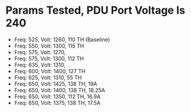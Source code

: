 # Params Tested, PDU Port Voltage Is 240

- Freq: 525, Volt: 1260, 110 TH (Baseline)
- Freq: 550, Volt: 1300, 115 TH
- Freq: 575, Volt: 1270,
- Freq: 575, Volt: 1300, 112 TH
- Freq: 635, Volt: 1310,
- Freq: 600, Volt: 1400, 127 TH
- Freq: 625, Volt: 1310, 55 TH
- Freq: 650, Volt: 1425, 138 TH, 19A
- Freq: 650, Volt: 1400, 138 TH, 18.25A
- Freq: 650, Volt: 1350, 112 TH, 16.9A
- Freq: 650, Volt: 1375, 138 TH, 17.5A
